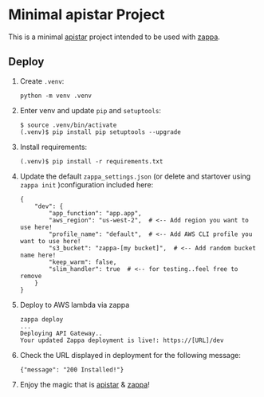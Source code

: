 # Minimal apistar Project

This is a minimal [apistar](https://github.com/encode/apistar) project intended to be used with [zappa](https://github.com/Miserlou/Zappa).

## Deploy

1. Create `.venv`: 

    ```
    python -m venv .venv
    ```
    
2. Enter venv and update `pip` and `setuptools`:

    ```
    $ source .venv/bin/activate
    (.venv)$ pip install pip setuptools --upgrade
    ```

3. Install requirements:

    ```
    (.venv)$ pip install -r requirements.txt 
    ```
    
4. Update the default `zappa_settings.json` (or delete and startover using `zappa init` )configuration included here:

    ```
    {
        "dev": {
            "app_function": "app.app",
            "aws_region": "us-west-2",  # <-- Add region you want to use here!
            "profile_name": "default",  # <-- Add AWS CLI profile you want to use here!
            "s3_bucket": "zappa-[my bucket]",  # <-- Add random bucket name here!
            "keep_warm": false,
            "slim_handler": true  # <-- for testing..feel free to remove
        }
    }
    ```    

    
5. Deploy to AWS lambda via zappa

    ```
    zappa deploy
    ...
    Deploying API Gateway..
    Your updated Zappa deployment is live!: https://[URL]/dev
    ```
        
6. Check the URL displayed in deployment for the following message:

    ```
    {"message": "200 Installed!"}
    ```    
    
7. Enjoy the magic that is [apistar](https://github.com/encode/apistar) & [zappa](https://github.com/Miserlou/Zappa)!    